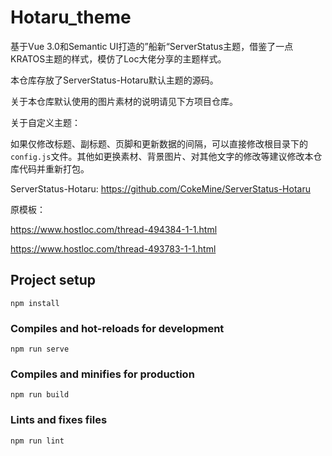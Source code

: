 # Hotaru_theme

基于Vue 3.0和Semantic UI打造的”船新“ServerStatus主题，借鉴了一点KRATOS主题的样式，模仿了Loc大佬分享的主题样式。

本仓库存放了ServerStatus-Hotaru默认主题的源码。

关于本仓库默认使用的图片素材的说明请见下方项目仓库。

关于自定义主题：

如果仅修改标题、副标题、页脚和更新数据的间隔，可以直接修改根目录下的`config.js`文件。其他如更换素材、背景图片、对其他文字的修改等建议修改本仓库代码并重新打包。

ServerStatus-Hotaru: https://github.com/CokeMine/ServerStatus-Hotaru

原模板：

https://www.hostloc.com/thread-494384-1-1.html 

https://www.hostloc.com/thread-493783-1-1.html

## Project setup
```
npm install
```

### Compiles and hot-reloads for development
```
npm run serve
```

### Compiles and minifies for production
```
npm run build
```

### Lints and fixes files
```
npm run lint
```



